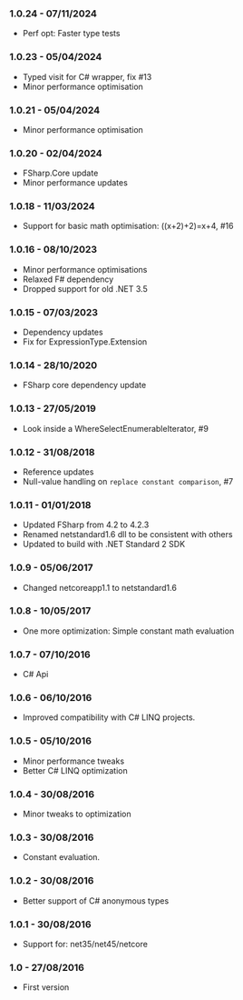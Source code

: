 ### 1.0.24 - 07/11/2024
* Perf opt: Faster type tests

### 1.0.23 - 05/04/2024
* Typed visit for C# wrapper, fix #13
* Minor performance optimisation

### 1.0.21 - 05/04/2024
* Minor performance optimisation

### 1.0.20 - 02/04/2024
* FSharp.Core update
* Minor performance updates

### 1.0.18 - 11/03/2024
* Support for basic math optimisation: ((x+2)+2)=x+4, #16

### 1.0.16 - 08/10/2023
* Minor performance optimisations
* Relaxed F# dependency
* Dropped support for old .NET 3.5

### 1.0.15 - 07/03/2023
* Dependency updates
* Fix for ExpressionType.Extension

### 1.0.14 - 28/10/2020
* FSharp core dependency update

### 1.0.13 - 27/05/2019
* Look inside a WhereSelectEnumerableIterator, #9

### 1.0.12 - 31/08/2018
* Reference updates
* Null-value handling on ``replace constant comparison``, #7

### 1.0.11 - 01/01/2018
* Updated FSharp from 4.2 to 4.2.3
* Renamed netstandard1.6 dll to be consistent with others
* Updated to build with .NET Standard 2 SDK

### 1.0.9 - 05/06/2017
* Changed netcoreapp1.1 to netstandard1.6

### 1.0.8 - 10/05/2017
* One more optimization: Simple constant math evaluation

### 1.0.7 - 07/10/2016
* C# Api

### 1.0.6 - 06/10/2016
* Improved compatibility with C# LINQ projects.

### 1.0.5 - 05/10/2016
* Minor performance tweaks
* Better C# LINQ optimization

### 1.0.4 - 30/08/2016
* Minor tweaks to optimization

### 1.0.3 - 30/08/2016
* Constant evaluation.

### 1.0.2 - 30/08/2016
* Better support of C# anonymous types

### 1.0.1 - 30/08/2016
* Support for: net35/net45/netcore

### 1.0 - 27/08/2016
* First version
